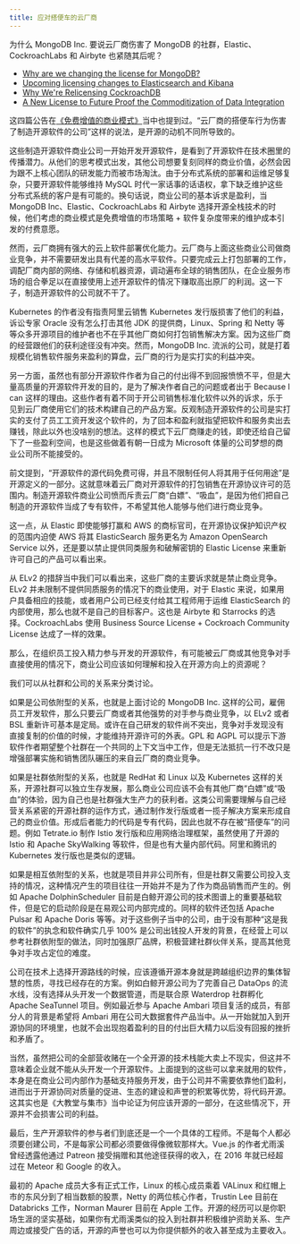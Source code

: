 ```yaml
---
title: 应对搭便车的云厂商
---
```


为什么 MongoDB Inc. 要说云厂商伤害了 MongoDB 的社群，Elastic、CockroachLabs 和 Airbyte 也紧随其后呢？

* [Why are we changing the license for MongoDB?](https://www.mongodb.com/licensing/server-side-public-license/faq)
* [Upcoming licensing changes to Elasticsearch and Kibana](https://www.elastic.co/blog/licensing-change)
* [Why We're Relicensing CockroachDB](https://www.cockroachlabs.com/blog/oss-relicensing-cockroachdb/)
* [A New License to Future Proof the Commoditization of Data Integration](https://airbyte.com/blog/a-new-license-to-future-proof-the-commoditization-of-data-integration)

这四篇公告在[《免费增值的商业模式》](freemium-business-model.md)当中也提到过。“云厂商的搭便车行为伤害了制造开源软件的公司”这样的说法，是开源的动机不同所导致的。

这些制造开源软件商业公司一开始开发开源软件，是看到了开源软件在技术圈里的传播潜力。从他们的思考模式出发，其他公司想要复刻同样的商业价值，必然会因为跟不上核心团队的研发能力而被市场淘汰。由于分布式系统的部署和运维足够复杂，只要开源软件能够维持 MySQL 时代一家话事的话语权，拿下缺乏维护这些分布式系统的客户是有可能的。换句话说，商业公司的基本诉求是盈利，当 MongoDB Inc、Elastic、CockroachLabs 和 Airbyte 选择开源全栈技术的时候，他们考虑的商业模式是免费增值的市场策略 + 软件复杂度带来的维护成本引发的付费意愿。

然而，云厂商拥有强大的云上软件部署优化能力。云厂商与上面这些商业公司做商业竞争，并不需要研发出具有代差的高水平软件。只要完成云上打包部署的工作，调配厂商内部的网络、存储和机器资源，调动遍布全球的销售团队，在企业服务市场的组合拳足以在直接使用上述开源软件的情况下赚取高出原厂的利润。这一下子，制造开源软件的公司就不干了。

Kubernetes 的作者没有指责阿里云销售 Kubernetes 发行版损害了他们的利益，诉讼专家 Oracle 没有怎么打击其他 JDK 的提供商，Linux、Spring 和 Netty 等等众多开源项目的维护者也不在乎其他厂商如何打包销售解决方案。因为这些厂商的经营跟他们的获利途径没有冲突。然而，MongoDB Inc. 流派的公司，就是打着规模化销售软件服务来盈利的算盘，云厂商的行为是实打实的利益冲突。

另一方面，虽然也有部分开源软件作者为自己的付出得不到回报愤愤不平，但是大量高质量的开源软件开发的目的，是为了解决作者自己的问题或者出于 Because I can 这样的理由。这些作者有着不同于开公司销售标准化软件以外的诉求，乐于见到云厂商使用它们的技术构建自己的产品方案。反观制造开源软件的公司是实打实的支付了员工工资开发这个软件的，为了回本和盈利就指望把软件和服务卖出去赚钱，除此以外也没啥别的想法。这样的模式下云厂商赚走的钱，即使还给自己留下了一些盈利空间，也是这些做着有朝一日成为 Microsoft 体量的公司梦想的商业公司所不能接受的。

前文提到，“开源软件的源代码免费可得，并且不限制任何人将其用于任何用途”是开源定义的一部分。这就意味着云厂商对开源软件的打包销售在开源协议许可的范围内。制造开源软件商业公司愤而斥责云厂商“白嫖”、“吸血”，是因为他们把自己制造的开源软件当成了专有软件，不希望其他人能够与他们进行商业竞争。

这一点，从 Elastic 即使能够打赢和 AWS 的商标官司，在开源协议保护知识产权的范围内迫使 AWS 将其 ElasticSearch 服务更名为 Amazon OpenSearch Service 以外，还是要以禁止提供同类服务和破解密钥的 Elastic License 来重新许可自己的产品可以看出来。

从 ELv2 的措辞当中我们可以看出来，这些厂商的主要诉求就是禁止商业竞争。ELv2 并未限制不提供同质服务的情况下的商业使用，对于 Elastic 来说，如果用户具备相应的技能，或者用户公司已经支付给其工程师用于运维 ElasticSearch 的内部使用，那么也就不是自己的目标客户。这也是 Airbyte 和 Starrocks 的选择。CockroachLabs 使用 Business Source License + Cockroach Community License 达成了一样的效果。

那么，在组织员工投入精力参与开发的开源软件，有可能被云厂商或其他竞争对手直接使用的情况下，商业公司应该如何理解和投入在开源方向上的资源呢？

我们可以从社群和公司的关系来分类讨论。

如果是公司依附型的关系，也就是上面讨论的 MongoDB Inc. 这样的公司，雇佣员工开发软件，那么只要云厂商或者其他强势的对手参与商业竞争，以 ELv2 或者 BSL 重新许可基本是定局。或许在自己研发的软件尚不突出，竞争对手发现没有直接复制的价值的时候，才能维持开源许可的外表。GPL 和 AGPL 可以提示下游软件作者期望整个社群在一个共同的上下文当中工作，但是无法抵抗一行不改只是增强部署实施和销售团队碾压的来自云厂商的商业竞争。

如果是社群依附型的关系，也就是 RedHat 和 Linux 以及 Kubernetes 这样的关系，开源社群可以独立生存发展，那么商业公司应该不会有其他厂商“白嫖”或“吸血”的体验，因为自己也是社群强大生产力的获利者。这类公司需要理解与自己经营关系紧密的开源社群的运作方式，通过制作发行版或者一揽子解决方案来形成自己的商业价值。形成后者能力的代码是专有代码，因此也就不存在被“搭便车”的问题。例如 Tetrate.io 制作 Istio 发行版和应用网络治理框架，虽然使用了开源的 Istio 和 Apache SkyWalking 等软件，但是也有大量内部代码。阿里和腾讯的 Kubernetes 发行版也是类似的逻辑。

如果是相互依附型的关系，也就是项目并非公司所有，但是社群又需要公司投入支持的情况，这种情况产生的项目往往一开始并不是为了作为商品销售而产生的。例如 Apache DolphinScheduler 目前是白鲸开源公司的技术图谱上的重要基础软件，但是它的启动阶段是在易观公司内部完成的。同样的软件还包括 Apache Pulsar 和 Apache Doris 等等。对于这些例子当中的公司，由于没有那种“这是我的软件”的执念和软件确实几乎 100% 是公司出钱投人开发的背景，在经营上可以参考社群依附型的做法，同时加强原厂品牌，积极营建社群伙伴关系，提高其他竞争对手攻占定位的难度。

公司在技术上选择开源路线的时候，应该遵循开源本身就是跨越组织边界的集体智慧的性质，寻找已经存在的方案。例如白鲸开源公司为了完善自己 DataOps 的流水线，没有选择从头开发一个数据管道，而是联合原 Waterdrop 社群孵化 Apache SeaTunnel 项目。例如最近参与 Apache Ambari 项目复活的成员，有部分人的背景是希望将 Ambari 用在公司大数据套件产品当中。从一开始就加入到开源协同的环境里，也就不会出现抱着盈利的目的付出巨大精力以后没有回报的挫折和矛盾了。

当然，虽然把公司的全部营收赌在一个全开源的技术栈能大卖上不现实，但这并不意味着企业就不能从头开发一个开源软件。上面提到的这些可以拿来就用的软件，本身是在商业公司内部作为基础支持服务开发，由于公司并不需要依靠他们盈利，进而出于开源协同对质量的促进、生态的建设和声誉的积累等优势，将代码开源。这其实也是《大教堂与集市》当中论证为何应该开源的一部分，在这些情况下，开源并不会损害公司的利益。

最后，生产开源软件的参与者们到底还是一个一个具体的工程师。不是每个人都必须要创建公司，不是每家公司都必须要做得像微软那样大。Vue.js 的作者尤雨溪曾经透露他通过 Patreon 接受捐赠和其他途径获得的收入，在 2016 年就已经超过在 Meteor 和 Google 的收入。

最初的 Apache 成员大多有正式工作，Linux 的核心成员乘着 VALinux 和红帽上市的东风分到了相当数额的股票，Netty 的两位核心作者，Trustin Lee 目前在 Databricks 工作，Norman Maurer 目前在 Apple 工作。开源的经历可以是你职场生涯的坚实基础，如果你有尤雨溪类似的投入到社群并积极维护资助关系、生产周边或接受广告的话，开源的声誉也可以为你提供额外的收入甚至成为主要收入。
